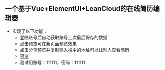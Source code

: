 ## 一个基于Vue+ElementUI+LeanCloud的在线简历编辑器
- 实现了以下功能：
  - 登陆账号后自动获取账号上次最后保存的数据
  - 点击预览可在新页面预览效果
  - 点击分享预览并复制输入栏中的地址可以让别人查看简历
  - [预览](https://mfsnt.github.io/Resume_Editor/dist/index.html)
  - 测试用账号：111111，密码：111111
